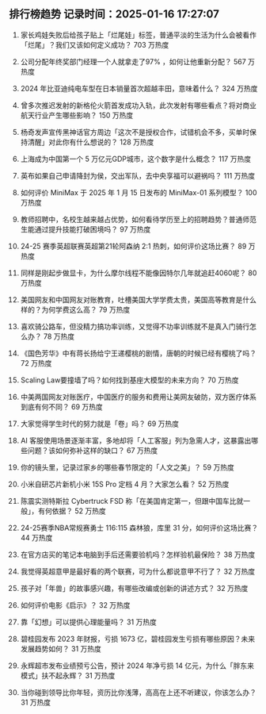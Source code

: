 
## 排行榜趋势 记录时间：2025-01-16 17:27:07
  
  1. 家长鸡娃失败后给孩子贴上「烂尾娃」标签，普通平淡的生活为什么会被看作「烂尾」？我们又该如何定义成功？ 703 万热度
    
  2. 公司分配年终奖部门经理一个人就拿走了97% ，如何让他重新分配？ 567 万热度
    
  3. 2024 年比亚迪纯电车型在日本销量首次超越丰田，意味着什么？ 324 万热度
    
  4. 曾多次推迟发射的新格伦火箭首发成功入轨，此次发射有哪些看点？将对商业航天行业产生哪些影响？ 150 万热度
    
  5. 杨奇发声宣传黑神话官方周边「这次不是授权合作，试错机会不多，买单时保持清醒」对此你有什么想说的？ 128 万热度
    
  6. 上海成为中国第一个 5 万亿元GDP城市，这个数字是什么概念？ 117 万热度
    
  7. 英布如果自己申请降封为侯，交出军队，去中央享福可以避祸吗？ 111 万热度
    
  8. 如何评价 MiniMax 于 2025 年 1 月 15 日发布的 MiniMax-01 系列模型？ 100 万热度
    
  9. 教师招聘中，名校生越来越占优势，如何看待学历至上的招聘趋势？普通师范生能通过提升技能打破困境吗？ 97 万热度
    
  10. 24-25 赛季英超联赛英超第21轮阿森纳 2:1 热刺，如何评价这场比赛？ 89 万热度
    
  11. 同样是刚起步做显卡，为什么摩尔线程不能像因特尔几年就追赶4060呢？ 80 万热度
    
  12. 美国网友和中国网友对账教育，吐槽美国大学学费太贵，美国高等教育是什么样的？为何学费这么高？ 79 万热度
    
  13. 喜欢骑公路车，但没精力搞功率训练，又觉得不功率训练就不是真入门骑行怎么办？ 78 万热度
    
  14. 《国色芳华》中有蒋长扬给宁王递樱桃的剧情，唐朝的时候已经有樱桃了吗？ 72 万热度
    
  15. Scaling Law要撞墙了吗？如何找到基座大模型的未来方向？ 70 万热度
    
  16. 中美两国网友对账医疗，中国医疗的服务和费用让美网友破防，双方医疗体系到底有何不同？ 69 万热度
    
  17. 大家觉得学生时代的努力就是「卷」吗？ 69 万热度
    
  18. AI 客服使用场景逐渐丰富，多地却将「人工客服」列为急需人才，这暴露出哪些问题？该如何弥补这样的缺口？ 67 万热度
    
  19. 你的镜头里，记录过家乡的哪些春节限定的「人文之美」？ 59 万热度
    
  20. 小米自研芯片新机小米 15S Pro 定档 4 月？大家怎么看？ 52 万热度
    
  21. 陈震实测特斯拉 Cybertruck FSD 称「在美国肯定第一，但跟中国车比就一般」，有何依据？ 52 万热度
    
  22. 24-25赛季NBA常规赛勇士 116:115 森林狼，库里 31 分，如何评价这场比赛？ 44 万热度
    
  23. 在官方店买的笔记本电脑到手后还需要验机吗？怎样验机最保险？ 38 万热度
    
  24. 我觉得英超意甲是最好看的两个联赛，可为什么都说意甲不行了？ 32 万热度
    
  25. 孩子对「年兽」的故事感兴趣，有哪些改编或创新的讲述方式？ 32 万热度
    
  26. 如何评价电影《启示》？ 32 万热度
    
  27. 靠「幻想」可以提供心理能量吗？ 31 万热度
    
  28. 碧桂园发布 2023 年财报，亏损 1673 亿，碧桂园发生亏损有哪些原因？未来发展趋势如何？ 31 万热度
    
  29. 永辉超市发布业绩预亏公告，预计 2024 年净亏损 14 亿元，为什么「胖东来模式」扶不起永辉？ 31 万热度
    
  30. 当你碰到领导比你年轻，资历比你浅薄，高高在上还不听建议，你该怎么办？ 31 万热度
    